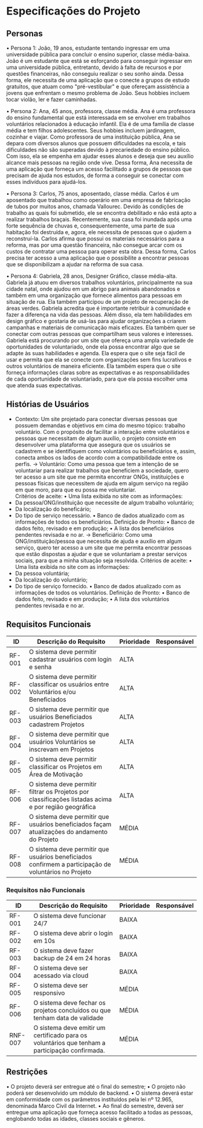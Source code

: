 # Especificações do Projeto
## Personas
• Persona 1: João, 19 anos, estudante tentando ingressar em uma universidade pública para concluir o ensino superior, classe média-baixa.
João é um estudante que está se esforçando para conseguir ingressar em uma universidade pública, entretanto, devido à falta de recursos e por questões financeiras, não conseguiu realizar o seu sonho ainda. Dessa forma, ele necessita de uma aplicação que o conecte a grupos de estudo gratuitos, que atuam como "pré-vestibular" e que ofereçam assistência a jovens que enfrentam o mesmo problema de João. Seus hobbies incluem tocar violão, ler e fazer caminhadas.

• Persona 2: Ana, 45 anos, professora, classe média.
Ana é uma professora do ensino fundamental que está interessada em se envolver em trabalhos voluntários relacionados à educação infantil. Ela é de uma família de classe média e tem filhos adolescentes. Seus hobbies incluem jardinagem, cozinhar e viajar. Como professora de uma instituição pública, Ana se depara com diversos alunos que possuem dificuldades na escola, e tais dificuldades não são superadas devido à precariedade do ensino público. Com isso, ela se empenha em ajudar esses alunos e deseja que seu auxílio alcance mais pessoas na região onde vive. Dessa forma, Ana necessita de uma aplicação que forneça um acesso facilitado a grupos de pessoas que precisam de ajuda nos estudos, de forma a conseguir se conectar com esses indivíduos para ajudá-los.

• Persona 3: Carlos, 75 anos, aposentado, classe média.
Carlos é um aposentado que trabalhou como operário em uma empresa de fabricação de tubos por muitos anos, chamada Vallourec. Devido às condições de trabalho as quais foi submetido, ele se encontra debilitado e não está apto a realizar trabalhos braçais. Recentemente, sua casa foi inundada após uma forte sequência de chuvas e, consequentemente, uma parte de sua habitação foi destruída e, agora, ele necessita de pessoas que o ajudem a reconstruí-la. Carlos afirma que possui os materiais necessários para a reforma, mas por uma questão financeira, não consegue arcar com os custos de contratar uma pessoa para operar esta obra.  Dessa forma, Carlos precisa ter acesso a uma aplicação que o possibilite a encontrar pessoas que se disponibilizam a ajudar na reforma de sua casa.  

• Persona 4: Gabriela, 28 anos, Designer Gráfico,  classe média-alta.
Gabriela já atuou em diversos trabalhos voluntários, principalmente na sua cidade natal, onde ajudou em um abrigo para animais abandonados e também em uma organização que fornece alimentos para pessoas em situação de rua. Ela também participou de um projeto de recuperação de áreas verdes. Gabriela acredita que é importante retribuir à comunidade e fazer a diferença na vida das pessoas. Além disso, ela tem habilidades em design gráfico e gostaria de usá-las para ajudar organizações a criarem campanhas e materiais de comunicação mais eficazes. Ela também quer se conectar com outras pessoas que compartilham seus valores e interesses. Gabriela está procurando por um site que ofereça uma ampla variedade de oportunidades de voluntariado, onde ela possa encontrar algo que se adapte às suas habilidades e agenda. Ela espera que o site seja fácil de usar e permita que ela se conecte com organizações sem fins lucrativos e outros voluntários de maneira eficiente. Ela também espera que o site forneça informações claras sobre as expectativas e as responsabilidades de cada oportunidade de voluntariado, para que ela possa escolher uma que atenda suas expectativas.


## Histórias de Usuários
- Contexto: Um site projetado para conectar diversas pessoas que possuem demandas e objetivos em cima do mesmo tópico: trabalho voluntário. Com o propósito de facilitar a interação entre voluntários e pessoas que necessitam de algum auxílio, o projeto consiste em desenvolver uma plataforma que assegura que os usuários se cadastrem e se identifiquem como voluntários ou beneficiários e, assim, conecta ambos os lados de acordo com a compatibilidade entre os perfis.
-> Voluntário: Como uma pessoa que tem a intenção de se voluntariar para realizar trabalhos que beneficiem a sociedade, quero ter acesso a um site que me permita encontrar ONGs, instituições e pessoas físicas que necessitem de ajuda em algum serviço na região em que moro, para que eu possa me voluntariar.  
Critérios de aceite: 
•	Uma lista exibida no site com as informações: 
-	Da pessoa/ONG/instituição que necessite de algum trabalho voluntário; 
-	Da localização do beneficário; 
-	Do tipo de serviço necessário. 
•	Banco de dados atualizado com as informações de todos os beneficiários. 
 Definição de Pronto: 
•	Banco de dados feito, revisado e em produção; 
•	A lista dos beneficiários pendentes revisada e no ar. 
-> Beneficiário: Como uma ONG/instituição/pessoa que necessita de ajuda e auxílio em algum serviço, quero ter acesso a um site que me permita encontrar pessoas que estão dispostas a ajudar e que se voluntariam a prestar serviços sociais, para que a minha situação seja resolvida. 
Critérios de aceite: 
•	Uma lista exibida no site com as informações: 
-	Da pessoa voluntária; 
-	Da localização do voluntário; 
-	Do tipo de serviço fornecido. 
•	Banco de dados atualizado com as informações de todos os voluntários. 
Definição de Pronto: 
•	Banco de dados feito, revisado e em produção; 
•	A lista dos voluntários pendentes revisada e no ar.

## Requisitos Funcionais
|ID    | Descrição do Requisito  | Prioridade | Responsável |
|------|-----------------------------------------|----| ----|
|RF-001| O sistema deve permitir cadastrar usuários com login e senha|  ALTA | 
|RF-002| O sistema deve permitir classificar os usuários entre Voluntários e/ou Beneficiados | ALTA |
|RF-003| O sistema deve permitir que usuários Beneficiados cadastrem Projetos | ALTA |
|RF-004| O sistema deve permitir que usuários Voluntários se inscrevam em Projetos |  ALTA |
|RF-005| O sistema deve permitir classificar os Projetos em Área de Motivação | ALTA |
|RF-006| O sistema deve permitir filtrar os Projetos por classificações listadas acima e por região geográfica | ALTA |
|RF-007| O sistema deve permitir que usuários beneficiados façam atualizações do andamento do Projeto | MÉDIA |
|RF-008| O sistema deve permitir que usuários beneficiados confirmem a participação de voluntários no Projeto | MÉDIA |

### Requisitos não Funcionais
|ID    | Descrição do Requisito  | Prioridade | Responsável |
|------|-----------------------------------------|----| ----|
|RF-001| O sistema deve funcionar 24/7 | BAIXA | 
|RF-002| O sistema deve abrir o login em 10s | BAIXA |
|RF-003| O sistema deve fazer backup de 24 em 24 horas | BAIXA |
|RF-004| O sistema deve ser acessado via cloud | BAIXA |
|RF-005| O sistema deve ser responsivo | MÉDIA |
|RF-006| O sistema deve fechar os projetos concluídos ou que tenham data de validade | MÉDIA |
|RNF-007| O sistema deve emitir um certificado para os voluntários que tenham a participação confirmada. |MÉDIA|

## Restrições
•	O projeto deverá ser entregue até o final do semestre;
•	O projeto não poderá ser desenvolvido um módulo de backend.
• O sistema deverá estar em conformidade com os parâmetros instituídos pela lei nº 12.965, denominada Marco Civil da Internet.
• Ao final do semestre, deverá ser entregue uma aplicação que forneça acesso facilitado a todas as pessoas, englobando todas as idades, classes sociais e gêneros.
